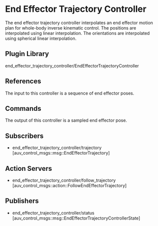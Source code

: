 # End Effector Trajectory Controller

The end effector trajectory controller interpolates an end effector motion plan
for whole-body inverse kinematic control. The positions are interpolated using
linear interpolation. The orientations are interpolated using spherical linear
interpolation.

## Plugin Library

end_effector_trajectory_controller/EndEffectorTrajectoryController

## References

The input to this controller is a sequence of end effector poses.

## Commands

The output of this controller is a sampled end effector pose.

## Subscribers

- end_effector_trajectory_controller/trajectory [auv_control_msgs::msg::EndEffectorTrajectory]

## Action Servers

- end_effector_trajectory_controller/follow_trajectory [auv_control_msgs::action::FollowEndEffectorTrajectory]

## Publishers

- end_effector_trajectory_controller/status [auv_control_msgs::msg::EndEffectorTrajectoryControllerState]
